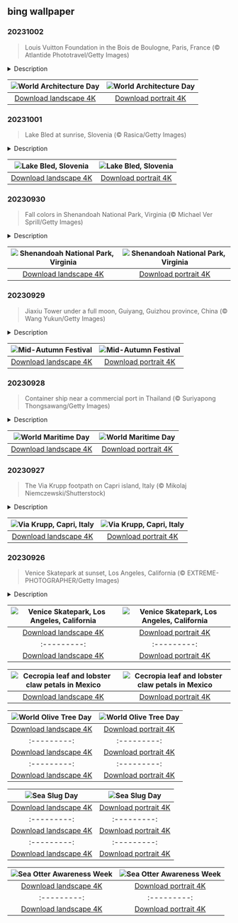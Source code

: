 ## bing wallpaper

### 20231002

> Louis Vuitton Foundation in the Bois de Boulogne, Paris, France (© Atlantide Phototravel/Getty Images)

<details>
<summary>Description</summary>

> Did you know that the name Louis Vuitton is linked with more than just fashion? The eye-catching structure in today's image is the Louis Vuitton Foundation, an art museum and cultural center in Paris, France. The extravagant building opened in 2014, the result of a collaboration between the luxury goods company's CEO, Bernard Arnault, and renowned architect Frank Gehry. Gehry drew inspiration from iconic Parisian buildings, including the glass-roofed 19th-century Grand Palais exhibition hall, and applied concepts from 19th-century English landscape gardens.
> 
> But architecture isn't just about stunning grand structures like this one. World Architecture Day was established in 1985 by the International Union of Architects to align with UN World Habitat Day. On the first Monday of October, both reflect on the basic rights of everyone to housing and shelter, and the responsibilities of those who shape towns and cities.
> 
> 

</details>

| ![World Architecture Day](https://cn.bing.com/th?id=OHR.VuittonFoundation_EN-US2808914200_UHD.jpg&pid=hp&w=400&h=224&rs=1&c=4) | ![World Architecture Day](https://cn.bing.com/th?id=OHR.VuittonFoundation_EN-US2808914200_1080x1920.jpg&pid=hp&w=155&h=315&rs=1&c=4) |
|:---------:|:---------:|
| [Download landscape 4K](https://cn.bing.com/th?id=OHR.VuittonFoundation_EN-US2808914200_UHD.jpg) | [Download portrait 4K](https://cn.bing.com/th?id=OHR.VuittonFoundation_EN-US2808914200_1080x1920.jpg) |

### 20231001

> Lake Bled at sunrise, Slovenia (© Rasica/Getty Images)

<details>
<summary>Description</summary>

> Nestled amidst the Julian Alps, Slovenia's Lake Bled invites you to step into a storybook setting. The star of the show? The tiny Bled Island, which beckons with the promise of legends and 'rowmance.' Make your way there on a traditional, flat-bottomed pletna boat, piloted by oarsmen whose skills have been handed down through generations since 1740. The island is home to the 17th-century Assumption of Mary Church, with its special bell that, legend says, will make wishes come true. If you look to the shore directly above the island in our image, you can spot Bled Castle overlooking the lake's expanse. The castle—one of the oldest in Slovenia—is positioned on a precipice above the town of Bled on the northwestern shore of the lake.
> 
> 
> 
> 

</details>

| ![Lake Bled, Slovenia](https://cn.bing.com/th?id=OHR.LakeBledSunrise_EN-US2708574517_UHD.jpg&pid=hp&w=400&h=224&rs=1&c=4) | ![Lake Bled, Slovenia](https://cn.bing.com/th?id=OHR.LakeBledSunrise_EN-US2708574517_1080x1920.jpg&pid=hp&w=155&h=315&rs=1&c=4) |
|:---------:|:---------:|
| [Download landscape 4K](https://cn.bing.com/th?id=OHR.LakeBledSunrise_EN-US2708574517_UHD.jpg) | [Download portrait 4K](https://cn.bing.com/th?id=OHR.LakeBledSunrise_EN-US2708574517_1080x1920.jpg) |

### 20230930

> Fall colors in Shenandoah National Park, Virginia (© Michael Ver Sprill/Getty Images)

<details>
<summary>Description</summary>

> 'Oak'tober is upon us and that means it's time to turn over a new leaf! Nestled in the heart of the Blue Ridge Mountains, Shenandoah National Park spans over 200,000 acres. As summer bids farewell, the park undergoes a transformation, unveiling its most enchanting chapter: the fall season. The leaves put on their fanciest outfits—reds, oranges, and golds—creating an amazing show you won't want to miss.
> 
> The Skyline Drive, a 105-mile route, offers a front-row seat, with more than 75 overlooks. And there are more than 300 species of trees, vines, and shrubs to see here. The sugar maples, hickories, and oaks are the rock stars of the color-changing game. So, whether you're an avid hiker, a nature photographer, or simply seeking a tranquil escape, this park has it all.
> 
> 

</details>

| ![Shenandoah National Park, Virginia](https://cn.bing.com/th?id=OHR.ShenandoahFoliage_EN-US9719781431_UHD.jpg&pid=hp&w=400&h=224&rs=1&c=4) | ![Shenandoah National Park, Virginia](https://cn.bing.com/th?id=OHR.ShenandoahFoliage_EN-US9719781431_1080x1920.jpg&pid=hp&w=155&h=315&rs=1&c=4) |
|:---------:|:---------:|
| [Download landscape 4K](https://cn.bing.com/th?id=OHR.ShenandoahFoliage_EN-US9719781431_UHD.jpg) | [Download portrait 4K](https://cn.bing.com/th?id=OHR.ShenandoahFoliage_EN-US9719781431_1080x1920.jpg) |

### 20230929

> Jiaxiu Tower under a full moon, Guiyang, Guizhou province, China (© Wang Yukun/Getty Images)

<details>
<summary>Description</summary>

> As summer's warmth gently yields to autumn's cool embrace, the Mid-Autumn Festival lights up the Chinese city of Guiyang, celebrating the full moon and the autumn harvest. Also known as the Moon Festival, it takes place on the 15th day of the year's eighth lunar month in the Chinese calendar.
> 
> The harvest has been celebrated around the autumn full moon since China's Shang dynasty, more than 3,000 years ago. During the festival, families reunite to enjoy delectable mooncakes, admire the beauty of the moon, express gratitude, and tell tales of Chang'e, the Chinese goddess of the moon, and her husband Hou Yi, a legendary archer.
> 
> Similar festivals are celebrated in Japan, Vietnam, South Korea, and other countries in East and Southeast Asia. Jiaxiu Tower, pictured on our homepage, was built in 1598, so it has witnessed many Mid-Autumn Festivals. Under the moonlit sky, lanterns adorn the tower, illuminating the streets, symbolizing hope, good fortune, and unity.

</details>

| ![Mid-Autumn Festival](https://cn.bing.com/th?id=OHR.GuiyangMoon_EN-US2407385108_UHD.jpg&pid=hp&w=400&h=224&rs=1&c=4) | ![Mid-Autumn Festival](https://cn.bing.com/th?id=OHR.GuiyangMoon_EN-US2407385108_1080x1920.jpg&pid=hp&w=155&h=315&rs=1&c=4) |
|:---------:|:---------:|
| [Download landscape 4K](https://cn.bing.com/th?id=OHR.GuiyangMoon_EN-US2407385108_UHD.jpg) | [Download portrait 4K](https://cn.bing.com/th?id=OHR.GuiyangMoon_EN-US2407385108_1080x1920.jpg) |

### 20230928

> Container ship near a commercial port in Thailand (© Suriyapong Thongsawang/Getty Images)

<details>
<summary>Description</summary>

> The sea is a tough workplace, and a busy one—the shipping industry is the backbone of the global economy, transporting more than 80% of the world’s trade. On World Maritime Day, shipping professionals and leaders gather to raise awareness about maritime safety, sustainable shipping practices, and pollution. Organized by the International Maritime Organization, a UN agency, the day also honors maritime workers. These unsung heroes work long hours and spend months away from family to keep our trade flowing.
> 
> This year's theme focuses on the 50th anniversary of MARPOL 73/78, an international law that regulates emissions and aims to minimize pollution in our ocean waters. While the ocean plays a vital global role in trade, the survival of many species on Earth, including our own, depends on it remaining a healthy place.
> 
> 

</details>

| ![World Maritime Day](https://cn.bing.com/th?id=OHR.MaritimeDay_EN-US2262770680_UHD.jpg&pid=hp&w=400&h=224&rs=1&c=4) | ![World Maritime Day](https://cn.bing.com/th?id=OHR.MaritimeDay_EN-US2262770680_1080x1920.jpg&pid=hp&w=155&h=315&rs=1&c=4) |
|:---------:|:---------:|
| [Download landscape 4K](https://cn.bing.com/th?id=OHR.MaritimeDay_EN-US2262770680_UHD.jpg) | [Download portrait 4K](https://cn.bing.com/th?id=OHR.MaritimeDay_EN-US2262770680_1080x1920.jpg) |

### 20230927

> The Via Krupp footpath on Capri island, Italy (© Mikolaj Niemczewski/Shutterstock)

<details>
<summary>Description</summary>

> Via Krupp is a cliffside pathway on the Italian island of Capri, renowned for its dramatic serpentine design. Built between 1900 and 1902 by the German industrialist Friedrich Alfred Krupp, the footpath connects the town of Capri to Marina Piccola beach, and  allowed Krupp to access his properties. The pathway's intricate layout, with its sharp turns and steep inclines, was an engineering marvel of its time. Via Krupp's panoramic vistas of the Tyrrhenian Sea, the Faraglioni rock formations, and the lush landscape of the island have drawn admiration for generations. Due to concerns over preservation and safety, because of falling rocks, the pathway has faced intermittent closures, though it reopened in June this year for the first time in nine years.
> 
> 
> 
> 

</details>

| ![Via Krupp, Capri, Italy](https://cn.bing.com/th?id=OHR.CapriKrupp_EN-US2044781395_UHD.jpg&pid=hp&w=400&h=224&rs=1&c=4) | ![Via Krupp, Capri, Italy](https://cn.bing.com/th?id=OHR.CapriKrupp_EN-US2044781395_1080x1920.jpg&pid=hp&w=155&h=315&rs=1&c=4) |
|:---------:|:---------:|
| [Download landscape 4K](https://cn.bing.com/th?id=OHR.CapriKrupp_EN-US2044781395_UHD.jpg) | [Download portrait 4K](https://cn.bing.com/th?id=OHR.CapriKrupp_EN-US2044781395_1080x1920.jpg) |

### 20230926

> Venice Skatepark at sunset, Los Angeles, California (© EXTREME-PHOTOGRAPHER/Getty Images)

<details>
<summary>Description</summary>

> Welcome to the concrete waves of Venice Beach, California, a skateboarder's paradise. Built next to the beach town's sun-kissed shores, Venice Skatepark stands as a testament to the history of skateboarding in the state.
> 
> Opened in 2009, the park was the result of years of efforts by residents, spearheaded by Venice skating legend Jesse Martinez. With a plethora of challenging ramps, bowls, and rails, it has something to keep skaters of all skill levels entertained. Its oceanfront setting also makes it a popular spot for spectators to stop by and watch gravity-defying tricks from backside tailslides and 360 pop shove-its, to skaters dropping into a bowl to nail an eggplant. And if you're not sure what any of those things are, there's also a great view of the beach.
> 
> 

</details>

| ![Venice Skatepark, Los Angeles, California](https://cn.bing.com/th?id=OHR.VeniceSkatePark_EN-US1972530060_UHD.jpg&pid=hp&w=400&h=224&rs=1&c=4) | ![Venice Skatepark, Los Angeles, California](https://cn.bing.com/th?id=OHR.VeniceSkatePark_EN-US1972530060_1080x1920.jpg&pid=hp&w=155&h=315&rs=1&c=4) |
|:---------:|:---------:|
| [Download landscape 4K](https://cn.bing.com/th?id=OHR.VeniceSkatePark_EN-US1972530060_UHD.jpg) | [Download portrait 4K](https://cn.bing.com/th?id=OHR.VeniceSkatePark_EN-US1972530060_1080x1920.jpg) |jpg) | [Download portrait 4K](https://cn.bing.com/th?id=OHR.GlacierBayOtter_EN-US1818492105_1080x1920.jpg) |th?id=OHR.FraserRiverBC_EN-US1696932265_1080x1920.jpg) |7808554_1080x1920.jpg) |ad portrait 4K](https://cn.bing.com/th?id=OHR.EagleTree_EN-US8588984234_1080x1920.jpg) |d portrait 4K](https://cn.bing.com/th?id=OHR.SurfSanDiego_EN-US0761983664_1080x1920.jpg) |?id=OHR.CormorantBridge_EN-US1902862286_1080x1920.jpg) |om/th?id=OHR.AmericanWetlands_EN-US1844827155_1080x1920.jpg&pid=hp&w=155&h=315&rs=1&c=4) |
|:---------:|:---------:|
| [Download landscape 4K](https://cn.bing.com/th?id=OHR.AmericanWetlands_EN-US1844827155_UHD.jpg) | [Download portrait 4K](https://cn.bing.com/th?id=OHR.AmericanWetlands_EN-US1844827155_1080x1920.jpg) |9784_UHD.jpg) | [Download portrait 4K](https://cn.bing.com/th?id=OHR.RedPlanetDay_EN-US9693219784_1080x1920.jpg) |r claw is often cultivated as an ornamental plant for tropical gardens. Gardeners looking to attract birds love the Heliconia because its plentiful nectar draws hummingbirds to its downward-facing flowers. Those same flowers have special recognition in Bolivia as 'patujú,' the national flower, which appears on one of the country's flags.
> 
> 

</details>

| ![Cecropia leaf and lobster claw petals in Mexico](https://cn.bing.com/th?id=OHR.Cecropia_EN-US9602789937_UHD.jpg&pid=hp&w=400&h=224&rs=1&c=4) | ![Cecropia leaf and lobster claw petals in Mexico](https://cn.bing.com/th?id=OHR.Cecropia_EN-US9602789937_1080x1920.jpg&pid=hp&w=155&h=315&rs=1&c=4) |
|:---------:|:---------:|
| [Download landscape 4K](https://cn.bing.com/th?id=OHR.Cecropia_EN-US9602789937_UHD.jpg) | [Download portrait 4K](https://cn.bing.com/th?id=OHR.Cecropia_EN-US9602789937_1080x1920.jpg) |though olive trees do not grow very tall, usually no more than 30 feet, they live a very long time. One of the oldest known trees in the world, in Portugal, is believed to be 3,350 years old. Many live for millennia, their trunks growing thick and gnarled, and their branches bearing fruit century after century. As civilizations rise and fall around them, these hardy trees remain resilient and steadfast.
> 
> 

</details>

| ![World Olive Tree Day](https://cn.bing.com/th?id=OHR.OliveTreeDay_EN-US9460125670_UHD.jpg&pid=hp&w=400&h=224&rs=1&c=4) | ![World Olive Tree Day](https://cn.bing.com/th?id=OHR.OliveTreeDay_EN-US9460125670_1080x1920.jpg&pid=hp&w=155&h=315&rs=1&c=4) |
|:---------:|:---------:|
| [Download landscape 4K](https://cn.bing.com/th?id=OHR.OliveTreeDay_EN-US9460125670_UHD.jpg) | [Download portrait 4K](https://cn.bing.com/th?id=OHR.OliveTreeDay_EN-US9460125670_1080x1920.jpg) |pid=hp&w=155&h=315&rs=1&c=4) |
|:---------:|:---------:|
| [Download landscape 4K](https://cn.bing.com/th?id=OHR.MonksMound_EN-US9323884241_UHD.jpg) | [Download portrait 4K](https://cn.bing.com/th?id=OHR.MonksMound_EN-US9323884241_1080x1920.jpg) |](https://cn.bing.com/th?id=OHR.Calacas_EN-US6430903741_UHD.jpg) | [Download portrait 4K](https://cn.bing.com/th?id=OHR.Calacas_EN-US6430903741_1080x1920.jpg) |.com/th?id=OHR.SealRiver_EN-US6267835630_1080x1920.jpg&pid=hp&w=155&h=315&rs=1&c=4) |
|:---------:|:---------:|
| [Download landscape 4K](https://cn.bing.com/th?id=OHR.SealRiver_EN-US6267835630_UHD.jpg) | [Download portrait 4K](https://cn.bing.com/th?id=OHR.SealRiver_EN-US6267835630_1080x1920.jpg) |e a more fitting name. Someone call Terry.
> 
> 

</details>

| ![Sea Slug Day](https://cn.bing.com/th?id=OHR.SeaAngel_EN-US5531672696_UHD.jpg&pid=hp&w=400&h=224&rs=1&c=4) | ![Sea Slug Day](https://cn.bing.com/th?id=OHR.SeaAngel_EN-US5531672696_1080x1920.jpg&pid=hp&w=155&h=315&rs=1&c=4) |
|:---------:|:---------:|
| [Download landscape 4K](https://cn.bing.com/th?id=OHR.SeaAngel_EN-US5531672696_UHD.jpg) | [Download portrait 4K](https://cn.bing.com/th?id=OHR.SeaAngel_EN-US5531672696_1080x1920.jpg) |OHR.DarkSkyAcadia_EN-US6966527964_1080x1920.jpg) |.bing.com/th?id=OHR.GoldenJellyfish_EN-US6743816471_1080x1920.jpg&pid=hp&w=155&h=315&rs=1&c=4) |
|:---------:|:---------:|
| [Download landscape 4K](https://cn.bing.com/th?id=OHR.GoldenJellyfish_EN-US6743816471_UHD.jpg) | [Download portrait 4K](https://cn.bing.com/th?id=OHR.GoldenJellyfish_EN-US6743816471_1080x1920.jpg) |ng.com/th?id=OHR.LastDollarRoad_EN-US7923638318_UHD.jpg&pid=hp&w=400&h=224&rs=1&c=4) | ![First day of autumn](https://cn.bing.com/th?id=OHR.LastDollarRoad_EN-US7923638318_1080x1920.jpg&pid=hp&w=155&h=315&rs=1&c=4) |
|:---------:|:---------:|
| [Download landscape 4K](https://cn.bing.com/th?id=OHR.LastDollarRoad_EN-US7923638318_UHD.jpg) | [Download portrait 4K](https://cn.bing.com/th?id=OHR.LastDollarRoad_EN-US7923638318_1080x1920.jpg) |ppers who hunted otters to near extinction before they were protected by law. Although sea otter populations have rebounded, they are still considered endangered. Otters live along the Pacific Coast of North America, from California up to Alaska. Although they can walk on land, they almost never find the need or desire to, even when it's nap time. When they're ready for a snooze, they'll raft up, wrap themselves in a strand of kelp to keep them from drifting away, and recline on the world's biggest waterbed.

</details>

| ![Sea Otter Awareness Week](https://cn.bing.com/th?id=OHR.SitkaOtters_EN-US7714053956_UHD.jpg&pid=hp&w=400&h=224&rs=1&c=4) | ![Sea Otter Awareness Week](https://cn.bing.com/th?id=OHR.SitkaOtters_EN-US7714053956_1080x1920.jpg&pid=hp&w=155&h=315&rs=1&c=4) |
|:---------:|:---------:|
| [Download landscape 4K](https://cn.bing.com/th?id=OHR.SitkaOtters_EN-US7714053956_UHD.jpg) | [Download portrait 4K](https://cn.bing.com/th?id=OHR.SitkaOtters_EN-US7714053956_1080x1920.jpg) |oo_EN-US7569665443_UHD.jpg&pid=hp&w=400&h=224&rs=1&c=4) | ![World Bamboo Day](https://cn.bing.com/th?id=OHR.ArashiyamaBamboo_EN-US7569665443_1080x1920.jpg&pid=hp&w=155&h=315&rs=1&c=4) |
|:---------:|:---------:|
| [Download landscape 4K](https://cn.bing.com/th?id=OHR.ArashiyamaBamboo_EN-US7569665443_UHD.jpg) | [Download portrait 4K](https://cn.bing.com/th?id=OHR.ArashiyamaBamboo_EN-US7569665443_1080x1920.jpg) |